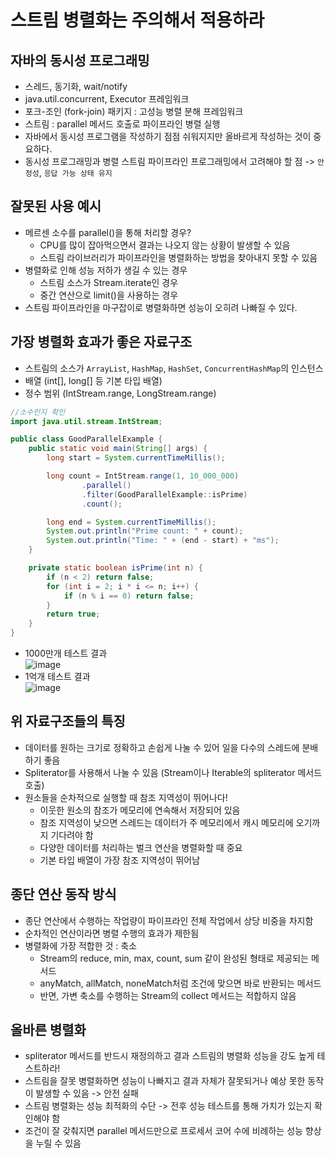 # 스트림 병렬화는 주의해서 적용하라

## 자바의 동시성 프로그래밍

- 스레드, 동기화, wait/notify
- java.util.concurrent, Executor 프레임워크
- 포크-조인 (fork-join) 패키지 : 고성능 병렬 분해 프레임워크
- 스트림 : parallel 메서드 호출로 파이프라인 병렬 실행
- 자바에서 동시성 프로그램을 작성하기 점점 쉬워지지만 올바르게 작성하는 것이 중요하다.
- 동시성 프로그래밍과 병렬 스트림 파이프라인 프로그래밍에서 고려해야 할 점 -> `안정성`, `응답 가능 상태 유지`

## 잘못된 사용 예시

- 메르센 소수를 parallel()을 통해 처리할 경우?
  - CPU를 많이 잡아먹으면서 결과는 나오지 않는 상황이 발생할 수 있음
  - 스트림 라이브러리가 파이프라인을 병렬화하는 방법을 찾아내지 못할 수 있음
- 병렬화로 인해 성능 저하가 생길 수 있는 경우
  - 스트림 소스가 Stream.iterate인 경우
  - 중간 연산으로 limit()을 사용하는 경우
- 스트림 파이프라인을 마구잡이로 병렬화하면 성능이 오히려 나빠질 수 있다.

## 가장 병렬화 효과가 좋은 자료구조

- 스트림의 소스가 `ArrayList`, `HashMap`, `HashSet`, `ConcurrentHashMap`의 인스턴스
- 배열 (int[], long[] 등 기본 타입 배열)
- 정수 범위 (IntStream.range, LongStream.range)

```java
//소수인지 확인
import java.util.stream.IntStream;

public class GoodParallelExample {
    public static void main(String[] args) {
        long start = System.currentTimeMillis();

        long count = IntStream.range(1, 10_000_000)
                .parallel()
                .filter(GoodParallelExample::isPrime)
                .count();

        long end = System.currentTimeMillis();
        System.out.println("Prime count: " + count);
        System.out.println("Time: " + (end - start) + "ms");
    }

    private static boolean isPrime(int n) {
        if (n < 2) return false;
        for (int i = 2; i * i <= n; i++) {
            if (n % i == 0) return false;
        }
        return true;
    }
}
```
- 1000만개 테스트 결과 <br>
![image](https://github.com/user-attachments/assets/50dbd30a-9e3a-4132-a7ae-fde428f2b5b7)
- 1억개 테스트 결과 <br>
![image](https://github.com/user-attachments/assets/00c5b6af-6bd2-45f3-b5e6-da3727e489da)


## 위 자료구조들의 특징
 - 데이터를 원하는 크기로 정확하고 손쉽게 나눌 수 있어 일을 다수의 스레드에 분배하기 좋음
  - Spliterator를 사용해서 나눌 수 있음 (Stream이나 Iterable의 spliterator 메서드 호출)
- 원소들을 순차적으로 실행할 때 참조 지역성이 뛰어나다!
  - 이웃한 원소의 참조가 메모리에 연속해서 저장되어 있음
   - 참조 지역성이 낮으면 스레드는 데이터가 주 메모리에서 캐시 메모리에 오기까지 기다려야 함
  - 다양한 데이터를 처리하는 벌크 연산을 병렬화할 때 중요
  - 기본 타입 배열이 가장 참조 지역성이 뛰어남

## 종단 연산 동작 방식

- 종단 연산에서 수행하는 작업량이 파이프라인 전체 작업에서 상당 비중을 차지함
- 순차적인 연산이라면 병렬 수행의 효과가 제한됨
- 병렬화에 가장 적합한 것 : 축소
  - Stream의 reduce, min, max, count, sum 같이 완성된 형태로 제공되는 메서드
  - anyMatch, allMatch, noneMatch처럼 조건에 맞으면 바로 반환되는 메서드
  - 반면, 가변 축소를 수행하는 Stream의 collect 메서드는 적합하지 않음

## 올바른 병렬화

- spliterator 메서드를 반드시 재정의하고 결과 스트림의 병렬화 성능을 강도 높게 테스트하라!
- 스트림을 잘못 병렬화하면 성능이 나빠지고 결과 자체가 잘못되거나 예상 못한 동작이 발생할 수 있음 -> 안전 실패
- 스트림 병렬화는 성능 최적화의 수단 -> 전후 성능 테스트를 통해 가치가 있는지 확인해야 함
- 조건이 잘 갖춰지면 parallel 메서드만으로 프로세서 코어 수에 비례하는 성능 향상을 누릴 수 있음


